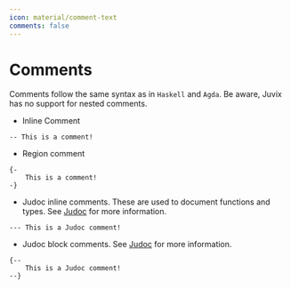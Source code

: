 ```yaml
---
icon: material/comment-text
comments: false
---
```


# Comments

Comments follow the same syntax as in `Haskell` and `Agda`. Be aware, Juvix has no support for nested comments.

- Inline Comment

```juvix
-- This is a comment!
```

- Region comment

```juvix
{-
    This is a comment!
-}
```

- Judoc inline comments. These are used to document functions and types. See [Judoc](./../judoc.md) for more information.

```juvix
--- This is a Judoc comment!
```

- Judoc block comments. See [Judoc](./../judoc.md) for more information.

```juvix
{--
    This is a Judoc comment!
--}
```
